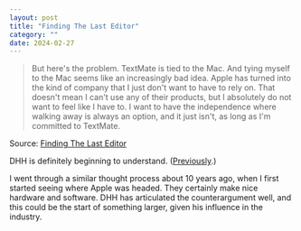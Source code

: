 ```yaml
---
layout: post
title: "Finding The Last Editor"
category: ""
date: 2024-02-27
---
```


>But here's the problem. TextMate is tied to the Mac. And tying myself to the Mac seems like an increasingly bad idea. Apple has turned into the kind of company that I just don't want to have to rely on. That doesn't mean I can't use any of their products, but I absolutely do not want to feel like I have to. I want to have the independence where walking away is always an option, and it just isn't, as long as I'm committed to TextMate.

Source: [Finding The Last Editor](https://world.hey.com/dhh/finding-the-last-editor-dae701cc)

DHH is definitely beginning to understand.  ([Previously](https://www.benjaminoakes.com/2024/02/26/Switching-to-Android-was-easy/).)

I went through a similar thought process about 10 years ago, when I first started seeing where Apple was headed.  They certainly make nice hardware and software.  DHH has articulated the counterargument well, and this could be the start of something larger, given his influence in the industry.
